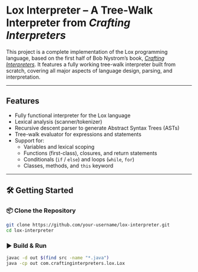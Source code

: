 # Lox Interpreter – A Tree-Walk Interpreter from *Crafting Interpreters*

This project is a complete implementation of the Lox programming language, based on the first half of Bob Nystrom’s book, [*Crafting Interpreters*](https://craftinginterpreters.com/). It features a fully working tree-walk interpreter built from scratch, covering all major aspects of language design, parsing, and interpretation.

---

## Features

- Fully functional interpreter for the Lox language
- Lexical analysis (scanner/tokenizer)
- Recursive descent parser to generate Abstract Syntax Trees (ASTs)
- Tree-walk evaluator for expressions and statements
- Support for:
  - Variables and lexical scoping
  - Functions (first-class), closures, and return statements
  - Conditionals (`if` / `else`) and loops (`while`, `for`)
  - Classes, methods, and `this` keyword

---

## 🛠️ Getting Started

### 📦 Clone the Repository

```bash
git clone https://github.com/your-username/lox-interpreter.git
cd lox-interpreter
```
### ▶️ Build & Run

```bash
javac -d out $(find src -name "*.java")
java -cp out com.craftinginterpreters.lox.Lox
```
